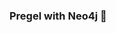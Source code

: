 ### Pregel with Neo4j 🚀



































































































































 





















































































































































































































































































































































